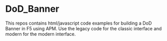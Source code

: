 # DoD_Banner
This repos contains html/javascript code examples for building a DoD Banner in F5 using APM.
Use the legacy code for the classic interface and modern for the modern interface.
